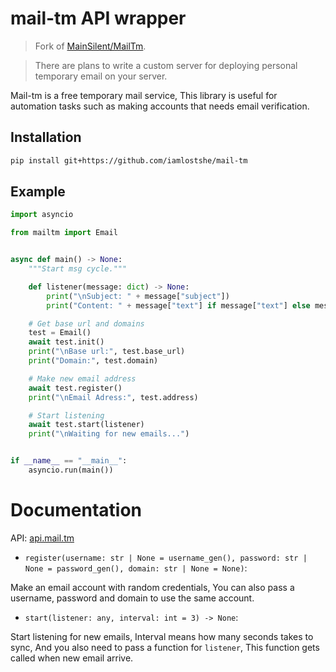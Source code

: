 # mail-tm API wrapper

> Fork of [MainSilent/MailTm](https://github.com/MainSilent/MailTm).

> There are plans to write a custom server for deploying personal temporary email on your server.

Mail-tm is a free temporary mail service, This library is useful for automation tasks such as making accounts that needs email verification.

## Installation

```bash
pip install git+https://github.com/iamlostshe/mail-tm
```

## Example

```python
import asyncio

from mailtm import Email


async def main() -> None:
    """Start msg cycle."""

    def listener(message: dict) -> None:
        print("\nSubject: " + message["subject"])
        print("Content: " + message["text"] if message["text"] else message["html"])

    # Get base url and domains
    test = Email()
    await test.init()
    print("\nBase url:", test.base_url)
    print("Domain:", test.domain)

    # Make new email address
    await test.register()
    print("\nEmail Adress:", test.address)

    # Start listening
    await test.start(listener)
    print("\nWaiting for new emails...")


if __name__ == "__main__":
    asyncio.run(main())
```

# Documentation

API: [api.mail.tm](https://api.mail.tm/)

- `register(username: str | None = username_gen(), password: str | None = password_gen(), domain: str | None = None)`:

Make an email account with random credentials, You can also pass a username, password and domain to use the same account.

- `start(listener: any, interval: int = 3) -> None`:

Start listening for new emails, Interval means how many seconds takes to sync, And you also need to pass a function for `listener`, This function gets called when new email arrive.
